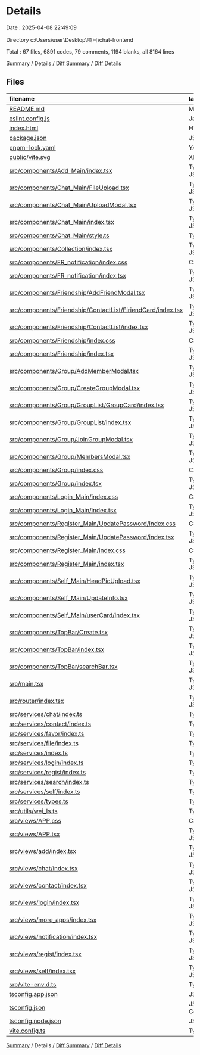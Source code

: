 # Details

Date : 2025-04-08 22:49:09

Directory c:\\Users\\user\\Desktop\\项目\\chat-frontend

Total : 67 files,  6891 codes, 79 comments, 1194 blanks, all 8164 lines

[Summary](results.md) / Details / [Diff Summary](diff.md) / [Diff Details](diff-details.md)

## Files
| filename | language | code | comment | blank | total |
| :--- | :--- | ---: | ---: | ---: | ---: |
| [README.md](/README.md) | Markdown | 45 | 0 | 10 | 55 |
| [eslint.config.js](/eslint.config.js) | JavaScript | 27 | 0 | 2 | 29 |
| [index.html](/index.html) | HTML | 13 | 0 | 1 | 14 |
| [package.json](/package.json) | JSON | 48 | 0 | 1 | 49 |
| [pnpm-lock.yaml](/pnpm-lock.yaml) | YAML | 3,225 | 0 | 840 | 4,065 |
| [public/vite.svg](/public/vite.svg) | XML | 1 | 0 | 0 | 1 |
| [src/components/Add\_Main/index.tsx](/src/components/Add_Main/index.tsx) | TypeScript JSX | 48 | 0 | 3 | 51 |
| [src/components/Chat\_Main/FileUpload.tsx](/src/components/Chat_Main/FileUpload.tsx) | TypeScript JSX | 55 | 0 | 9 | 64 |
| [src/components/Chat\_Main/UploadModal.tsx](/src/components/Chat_Main/UploadModal.tsx) | TypeScript JSX | 32 | 0 | 4 | 36 |
| [src/components/Chat\_Main/index.tsx](/src/components/Chat_Main/index.tsx) | TypeScript JSX | 347 | 18 | 27 | 392 |
| [src/components/Chat\_Main/style.ts](/src/components/Chat_Main/style.ts) | TypeScript | 106 | 3 | 19 | 128 |
| [src/components/Collection/index.tsx](/src/components/Collection/index.tsx) | TypeScript JSX | 131 | 7 | 9 | 147 |
| [src/components/FR\_notification/index.css](/src/components/FR_notification/index.css) | CSS | 3 | 0 | 1 | 4 |
| [src/components/FR\_notification/index.tsx](/src/components/FR_notification/index.tsx) | TypeScript JSX | 227 | 6 | 11 | 244 |
| [src/components/Friendship/AddFriendModal.tsx](/src/components/Friendship/AddFriendModal.tsx) | TypeScript JSX | 60 | 0 | 10 | 70 |
| [src/components/Friendship/ContactList/FiriendCard/index.tsx](/src/components/Friendship/ContactList/FiriendCard/index.tsx) | TypeScript JSX | 90 | 2 | 4 | 96 |
| [src/components/Friendship/ContactList/index.tsx](/src/components/Friendship/ContactList/index.tsx) | TypeScript JSX | 136 | 7 | 10 | 153 |
| [src/components/Friendship/index.css](/src/components/Friendship/index.css) | CSS | 10 | 0 | 0 | 10 |
| [src/components/Friendship/index.tsx](/src/components/Friendship/index.tsx) | TypeScript JSX | 165 | 9 | 14 | 188 |
| [src/components/Group/AddMemberModal.tsx](/src/components/Group/AddMemberModal.tsx) | TypeScript JSX | 52 | 0 | 10 | 62 |
| [src/components/Group/CreateGroupModal.tsx](/src/components/Group/CreateGroupModal.tsx) | TypeScript JSX | 51 | 0 | 10 | 61 |
| [src/components/Group/GroupList/GroupCard/index.tsx](/src/components/Group/GroupList/GroupCard/index.tsx) | TypeScript JSX | 66 | 2 | 4 | 72 |
| [src/components/Group/GroupList/index.tsx](/src/components/Group/GroupList/index.tsx) | TypeScript JSX | 103 | 1 | 3 | 107 |
| [src/components/Group/JoinGroupModal.tsx](/src/components/Group/JoinGroupModal.tsx) | TypeScript JSX | 52 | 0 | 10 | 62 |
| [src/components/Group/MembersModal.tsx](/src/components/Group/MembersModal.tsx) | TypeScript JSX | 78 | 0 | 9 | 87 |
| [src/components/Group/index.css](/src/components/Group/index.css) | CSS | 6 | 0 | 1 | 7 |
| [src/components/Group/index.tsx](/src/components/Group/index.tsx) | TypeScript JSX | 171 | 1 | 17 | 189 |
| [src/components/Login\_Main/index.css](/src/components/Login_Main/index.css) | CSS | 12 | 0 | 1 | 13 |
| [src/components/Login\_Main/index.tsx](/src/components/Login_Main/index.tsx) | TypeScript JSX | 67 | 0 | 11 | 78 |
| [src/components/Register\_Main/UpdatePassword/index.css](/src/components/Register_Main/UpdatePassword/index.css) | CSS | 12 | 0 | 1 | 13 |
| [src/components/Register\_Main/UpdatePassword/index.tsx](/src/components/Register_Main/UpdatePassword/index.tsx) | TypeScript JSX | 105 | 0 | 13 | 118 |
| [src/components/Register\_Main/index.css](/src/components/Register_Main/index.css) | CSS | 16 | 0 | 1 | 17 |
| [src/components/Register\_Main/index.tsx](/src/components/Register_Main/index.tsx) | TypeScript JSX | 122 | 0 | 18 | 140 |
| [src/components/Self\_Main/HeadPicUpload.tsx](/src/components/Self_Main/HeadPicUpload.tsx) | TypeScript JSX | 53 | 6 | 7 | 66 |
| [src/components/Self\_Main/UpdateInfo.tsx](/src/components/Self_Main/UpdateInfo.tsx) | TypeScript JSX | 128 | 0 | 15 | 143 |
| [src/components/Self\_Main/userCard/index.tsx](/src/components/Self_Main/userCard/index.tsx) | TypeScript JSX | 56 | 0 | 4 | 60 |
| [src/components/TopBar/Create.tsx](/src/components/TopBar/Create.tsx) | TypeScript JSX | 71 | 0 | 1 | 72 |
| [src/components/TopBar/index.tsx](/src/components/TopBar/index.tsx) | TypeScript JSX | 2 | 0 | 1 | 3 |
| [src/components/TopBar/searchBar.tsx](/src/components/TopBar/searchBar.tsx) | TypeScript JSX | 101 | 5 | 5 | 111 |
| [src/main.tsx](/src/main.tsx) | TypeScript JSX | 25 | 1 | 2 | 28 |
| [src/router/index.tsx](/src/router/index.tsx) | TypeScript JSX | 60 | 0 | 1 | 61 |
| [src/services/chat/index.ts](/src/services/chat/index.ts) | TypeScript | 4 | 0 | 2 | 6 |
| [src/services/contact/index.ts](/src/services/contact/index.ts) | TypeScript | 62 | 2 | 12 | 76 |
| [src/services/favor/index.ts](/src/services/favor/index.ts) | TypeScript | 18 | 0 | 4 | 22 |
| [src/services/file/index.ts](/src/services/file/index.ts) | TypeScript | 4 | 0 | 2 | 6 |
| [src/services/index.ts](/src/services/index.ts) | TypeScript | 37 | 1 | 7 | 45 |
| [src/services/login/index.ts](/src/services/login/index.ts) | TypeScript | 7 | 0 | 2 | 9 |
| [src/services/regist/index.ts](/src/services/regist/index.ts) | TypeScript | 12 | 0 | 3 | 15 |
| [src/services/search/index.ts](/src/services/search/index.ts) | TypeScript | 26 | 0 | 5 | 31 |
| [src/services/self/index.ts](/src/services/self/index.ts) | TypeScript | 24 | 0 | 6 | 30 |
| [src/services/types.ts](/src/services/types.ts) | TypeScript | 13 | 0 | 1 | 14 |
| [src/utils/wei\_ls.ts](/src/utils/wei_ls.ts) | TypeScript | 28 | 0 | 1 | 29 |
| [src/views/APP.css](/src/views/APP.css) | CSS | 5 | 0 | 2 | 7 |
| [src/views/APP.tsx](/src/views/APP.tsx) | TypeScript JSX | 215 | 1 | 3 | 219 |
| [src/views/add/index.tsx](/src/views/add/index.tsx) | TypeScript JSX | 5 | 0 | 2 | 7 |
| [src/views/chat/index.tsx](/src/views/chat/index.tsx) | TypeScript JSX | 5 | 0 | 2 | 7 |
| [src/views/contact/index.tsx](/src/views/contact/index.tsx) | TypeScript JSX | 75 | 1 | 3 | 79 |
| [src/views/login/index.tsx](/src/views/login/index.tsx) | TypeScript JSX | 5 | 0 | 2 | 7 |
| [src/views/more\_apps/index.tsx](/src/views/more_apps/index.tsx) | TypeScript JSX | 29 | 0 | 1 | 30 |
| [src/views/notification/index.tsx](/src/views/notification/index.tsx) | TypeScript JSX | 31 | 0 | 1 | 32 |
| [src/views/regist/index.tsx](/src/views/regist/index.tsx) | TypeScript JSX | 5 | 0 | 2 | 7 |
| [src/views/self/index.tsx](/src/views/self/index.tsx) | TypeScript JSX | 38 | 0 | 1 | 39 |
| [src/vite-env.d.ts](/src/vite-env.d.ts) | TypeScript | 0 | 1 | 1 | 2 |
| [tsconfig.app.json](/tsconfig.app.json) | JSON | 25 | 2 | 4 | 31 |
| [tsconfig.json](/tsconfig.json) | JSON with Comments | 7 | 0 | 1 | 8 |
| [tsconfig.node.json](/tsconfig.node.json) | JSON | 20 | 2 | 3 | 25 |
| [vite.config.ts](/vite.config.ts) | TypeScript | 13 | 1 | 1 | 15 |

[Summary](results.md) / Details / [Diff Summary](diff.md) / [Diff Details](diff-details.md)